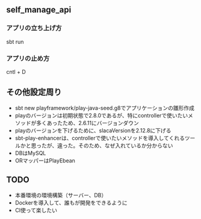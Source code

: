 ## self_manage_api
### アプリの立ち上げ方
sbt run

### アプリの止め方
cntl + D

## その他設定周り
- sbt new playframework/play-java-seed.g8でアプリケーションの雛形作成
- playのバージョンは初期状態で2.8.0であるが、特にcontrollerで使いたいメソッドが多くあったため、2.6.11にバージョンダウン
- playのバージョンを下げるために、slacaVersionを2.12.8に下げる
- sbt-play-enhancerは、controllerで使いたいメソッドを導入してくれるツールかと思ったが、違った。そのため、なぜ入れているか分からない
- DBはMySQL
- ORマッパーはPlayEbean

## TODO
- 本番環境の環境構築（サーバー、DB）
- Dockerを導入して、誰もが開発をできるように
- CI使って楽したい

